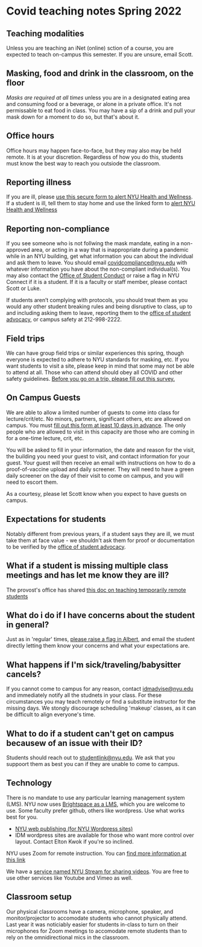 # Covid teaching notes Spring 2022

## Teaching modalities
Unless you are teaching an iNet (online) sction of a course, you are expected to teach on-campus this semester. If you are unsure, email Scott.

## Masking, food and drink in the classroom, on the floor
_Masks are required at all times_ unless you are in a designated eating area and consuming food or a beverage, or alone in a private office. It's not permissable to eat food in class. You may have a sip of a drink and pull your mask down for a moment to do so, but that's about it.

## Office hours
Office hours may happen face-to-face, but they may also may be held remote. It is at your discretion. Regardless of how you do this, students must know the best way to reach you outsiode the classroom.

## Reporting illness
If you are ill, please [use this secure form to alert NYU Health and Wellness](https://nyu.qualtrics.com/jfe/form/SV_bCvIk6DpqWeFsJT). If a student is ill, tell them to stay home and use the linked form to [alert NYU Health and Wellness](https://nyu.qualtrics.com/jfe/form/SV_bCvIk6DpqWeFsJT)

## Reporting non-compliance
If you see someone who is not follwing the mask mandate, eating in a non-approved area, or acting in a way that is inappropriate during a pandemic while in an NYU building, get what information you can about the individual and ask them to leave. You should email [covidcompliance@nyu.edu](mailto:covidcompliance@nyu.edu) with whatever information you have about the non-compliant individual(s). You may also contact the [Office of Student Conduct](mailto:student.conduct@nyu.edu) or raise a flag in NYU Connect if it is a student. If it is a faculty or staff member, please contact Scott or Luke.

If students aren’t complying with protocols, you should treat them as you would any other student breaking rules and being disruptive to class, up to and including asking them to leave, reporting them to the [office of student advocacy](mailto:eng.studentadvocate@nyu.edu), or campus safety at 212-998-2222.

## Field trips
We can have group field trips or similar experiences this spring, though everyone is expected to adhere to NYU standards for masking, etc. If you want students to visit a site, please keep in mind that some may not be able to attend at all. Those who can attend should obey all COVID and other safety guidelines. [Before you go on a trip, please fill out this survey.](https://nyu.qualtrics.com/jfe/form/SV_a66iiwwTV2Ager4)

## On Campus Guests
We are able to allow a limited number of guests to come into class for lecture/crit/etc. No minors, partners, significant others, etc are allowed on campus.
You must [fill out this form at least 10 days in advance](https://veoci.com/v/p/119522/workflow/7h4cqx9p2p7f). The only people who are allowed to visit in this capacity are those who are coming in for a one-time lecture, crit, etc. 

You will be asked to fill in your information, the date and reason for the visit, the building you need your guest to visit, and contact information for your guest. Your guest will then receive an email with instructions on how to do a proof-of-vaccine upload and daily screener. They will need to have a green daily screener on the day of their visit to come on campus, and you will need to escort them.

As a courtesy, please let Scott know when you expect to have guests on campus.

## Expectations for students
Notably different from previous years, if a student says they are ill, we must take them at face value - we shouldn't ask them for proof or documentation to be verified by the [office of student advocacy](mailto:eng.studentadvocate@nyu.edu).

## What if a student is missing multiple class meetings and has let me know they are ill?
The provost's office has shared [this doc on teaching temporarily remote students](https://docs.google.com/document/d/1L_YRVvzu1Eee46ngieEW135CqprlNsgv6rdNGVE9bi4/edit)

## What do i do if I have concerns about the student in general?
Just as in 'regular' times, [please raise a flag in Albert](https://www.nyu.edu/content/dam/nyu/studentSuccess/documents/refresh2020/Faculty_Raise%20a%20Flag(1).pdf), and email the student directly letting them know your concerns and what your expectations are. 

## What happens if I'm sick/traveling/babysitter cancels?
If you cannot come to campus for any reason, contact idmadvise@nyu.edu and immediately notify all the studnets in your class. For these circumstances you may teach remotely or find a substitute instructor for the missing days. We stongly discourage scheduling 'makeup' classes, as it can be difficult to align everyone's time.

## What to do if a student can't get on campus becausew of an issue with their ID?
Students should reach out to studentlink@nyu.edu. We ask that you suppoort them as best you can if they are unable to come to campus.

## Technology
There is no mandate to use any particular learning management system (LMS). NYU now uses [Brightspace as a LMS](https://brightspace.nyu.edu), which you are welcome to use. Some faculty prefer github, others like wordpress. Use what works best for you.

- [NYU web publishing (for NYU Wordpress sites)](https://wp.nyu.edu/create/) 
- IDM wordpress sites are available for those who want more control over layout. Contact Elton Kwok if you're so inclined.

NYU uses Zoom for remote instruction. You can [find more information at this link](https://www.nyu.edu/life/information-technology/communication-and-conferencing/meetings-chat-conferencing/nyu-zoom.html)

We have a [service named NYU Stream for sharing videos](https://www.nyu.edu/life/information-technology/instructional-technology-support/video-and-media-creation-presentation/nyu-stream.html). You are free to use other services like Youtube and Vimeo as well. 

## Classroom setup
Our physical classrooms have a camera, microphone, speaker, and monitor/projector to accomodate students who cannot physically attend. Last year it was noticiably easier for students in-class to turn on their microphones for Zoom meetings to accomodate remote students than to rely on the omnidirectional mics in the classroom.
